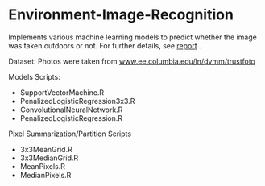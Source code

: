 # Environment-Image-Recognition
Implements various machine learning models to predict whether the image was taken outdoors or not.
For further details, see [report](../Documents/Image%20Recognition%20Report.pdf) .

Dataset: Photos were taken from www.ee.columbia.edu/ln/dvmm/trustfoto

Models Scripts:

* SupportVectorMachine.R
* PenalizedLogisticRegression3x3.R
* ConvolutionalNeuralNetwork.R
* PenalizedLogisticRegression.R

Pixel Summarization/Partition Scripts

* 3x3MeanGrid.R
* 3x3MedianGrid.R
* MeanPixels.R
* MedianPixels.R
